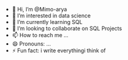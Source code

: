 - 👋 Hi, I’m @Mimo-arya
- 👀 I’m interested in data science
- 🌱 I’m currently learning SQL
- 💞️ I’m looking to collaborate on SQL Projects 
- 📫 How to reach me ...
- 😄 Pronouns: ...
- ⚡ Fun fact: i write everythingi think of

<!---
Mimo-arya/Mimo-arya is a ✨ special ✨ repository because its `README.md` (this file) appears on your GitHub profile.
You can click the Preview link to take a look at your changes.
--->
